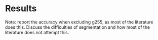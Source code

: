 # Results

Note: report the accuracy when excluding g255, as most of the literature does
this. Discuss the difficulties of segmentation and how most of the literature
does not attempt this.
